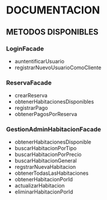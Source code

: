 # DOCUMENTACION 


## METODOS DISPONIBLES 

### LoginFacade
- auntentificarUsuario
- registrarNuevoUsuarioComoCliente 

### ReservaFacade
-  crearReserva
- obtenerHabitacionesDisponibles
- registrarPago
-  obtenerPagosPorReserva

### GestionAdminHabitacionFacade 
- obtenerHabitacionesDisponible 
- buscarHabitacionPorTipo 
- buscarHabitacionPorPrecio 
- buscarHabitacionGeneral 
- regstrarNuevaHabitacion 
- obtenerTodasLasHabitaciones 
- obtenerHabitacionPorId 
- actualizarHabitacion 
-  eliminarHabitacionPorId 

